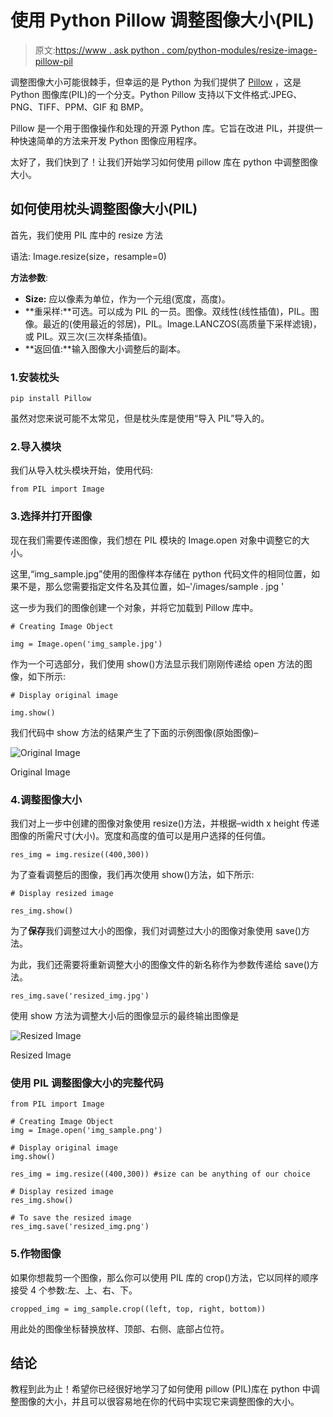 # 使用 Python Pillow 调整图像大小(PIL)

> 原文:[https://www . ask python . com/python-modules/resize-image-pillow-pil](https://www.askpython.com/python-modules/resize-image-pillow-pil)

调整图像大小可能很棘手，但幸运的是 Python 为我们提供了 [Pillow](https://www.askpython.com/python-modules/pillow-module) ，这是 Python 图像库(PIL)的一个分支。Python Pillow 支持以下文件格式:JPEG、PNG、TIFF、PPM、GIF 和 BMP。

Pillow 是一个用于图像操作和处理的开源 Python 库。它旨在改进 PIL，并提供一种快速简单的方法来开发 Python 图像应用程序。

太好了，我们快到了！让我们开始学习如何使用 pillow 库在 python 中调整图像大小。

## 如何使用枕头调整图像大小(PIL)

首先，我们使用 PIL 库中的 resize 方法

语法: Image.resize(size，resample=0)

**方法参数**:

*   **Size:** 应以像素为单位，作为一个元组(宽度，高度)。
*   **重采样:**可选。可以成为 PIL 的一员。图像。双线性(线性插值)，PIL。图像。最近的(使用最近的邻居)，PIL。Image.LANCZOS(高质量下采样滤镜)，或 PIL。双三次(三次样条插值)。
*   **返回值:**输入图像大小调整后的副本。

### 1.安装枕头

```
pip install Pillow

```

虽然对您来说可能不太常见，但是枕头库是使用“导入 PIL”导入的。

### 2.导入模块

我们从导入枕头模块开始，使用代码:

```
from PIL import Image

```

### 3.选择并打开图像

现在我们需要传递图像，我们想在 PIL 模块的 Image.open 对象中调整它的大小。

这里,“img_sample.jpg”使用的图像样本存储在 python 代码文件的相同位置，如果不是，那么您需要指定文件名及其位置，如–'/images/sample . jpg '

这一步为我们的图像创建一个对象，并将它加载到 Pillow 库中。

```
# Creating Image Object

img = Image.open('img_sample.jpg')

```

作为一个可选部分，我们使用 show()方法显示我们刚刚传递给 open 方法的图像，如下所示:

```
# Display original image

img.show()

```

我们代码中 show 方法的结果产生了下面的示例图像(原始图像)–

![Original Image](../Images/8b48b9c769625d849c5c620f4c48305c.png)

Original Image

### 4.调整图像大小

我们对上一步中创建的图像对象使用 resize()方法，并根据–width x height 传递图像的所需尺寸(大小)。宽度和高度的值可以是用户选择的任何值。

```
res_img = img.resize((400,300))

```

为了查看调整后的图像，我们再次使用 show()方法，如下所示:

```
# Display resized image

res_img.show()

```

为了**保存**我们调整过大小的图像，我们对调整过大小的图像对象使用 save()方法。

为此，我们还需要将重新调整大小的图像文件的新名称作为参数传递给 save()方法。

```
res_img.save('resized_img.jpg')

```

使用 show 方法为调整大小后的图像显示的最终输出图像是

![Resized Image](../Images/697f5841aec333135a83ea8ded2854f0.png)

Resized Image

### 使用 PIL 调整图像大小的完整代码

```
from PIL import Image

# Creating Image Object
img = Image.open('img_sample.png')

# Display original image
img.show()

res_img = img.resize((400,300)) #size can be anything of our choice

# Display resized image
res_img.show()

# To save the resized image
res_img.save('resized_img.png')

```

### 5.作物图像

如果你想裁剪一个图像，那么你可以使用 PIL 库的 crop()方法，它以同样的顺序接受 4 个参数:左、上、右、下。

```
cropped_img = img_sample.crop((left, top, right, bottom))

```

用此处的图像坐标替换放样、顶部、右侧、底部占位符。

## 结论

教程到此为止！希望你已经很好地学习了如何使用 pillow (PIL)库在 python 中调整图像的大小，并且可以很容易地在你的代码中实现它来调整图像的大小。